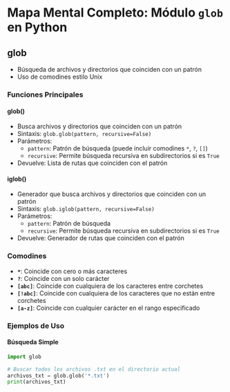 
# Mapa Mental Completo: Módulo `glob` en Python

## glob
- Búsqueda de archivos y directorios que coinciden con un patrón
- Uso de comodines estilo Unix

### Funciones Principales

#### glob()
- Busca archivos y directorios que coinciden con un patrón
- Sintaxis: `glob.glob(pattern, recursive=False)`
- Parámetros:
  - `pattern`: Patrón de búsqueda (puede incluir comodines `*`, `?`, `[]`)
  - `recursive`: Permite búsqueda recursiva en subdirectorios si es `True`
- Devuelve: Lista de rutas que coinciden con el patrón

#### iglob()
- Generador que busca archivos y directorios que coinciden con un patrón
- Sintaxis: `glob.iglob(pattern, recursive=False)`
- Parámetros:
  - `pattern`: Patrón de búsqueda
  - `recursive`: Permite búsqueda recursiva en subdirectorios si es `True`
- Devuelve: Generador de rutas que coinciden con el patrón

### Comodines
- **`*`**: Coincide con cero o más caracteres
- **`?`**: Coincide con un solo carácter
- **`[abc]`**: Coincide con cualquiera de los caracteres entre corchetes
- **`[!abc]`**: Coincide con cualquiera de los caracteres que no están entre corchetes
- **`[a-z]`**: Coincide con cualquier carácter en el rango especificado

### Ejemplos de Uso

#### Búsqueda Simple
```python
import glob

# Buscar todos los archivos .txt en el directorio actual
archivos_txt = glob.glob('*.txt')
print(archivos_txt)
